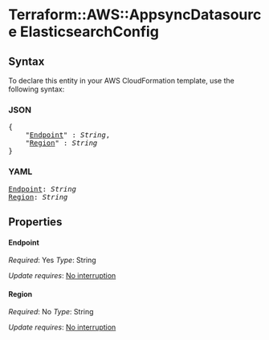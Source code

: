 # Terraform::AWS::AppsyncDatasource ElasticsearchConfig

## Syntax

To declare this entity in your AWS CloudFormation template, use the following syntax:

### JSON

<pre>
{
    "<a href="#endpoint" title="Endpoint">Endpoint</a>" : <i>String</i>,
    "<a href="#region" title="Region">Region</a>" : <i>String</i>
}
</pre>

### YAML

<pre>
<a href="#endpoint" title="Endpoint">Endpoint</a>: <i>String</i>
<a href="#region" title="Region">Region</a>: <i>String</i>
</pre>

## Properties

#### Endpoint

_Required_: Yes
_Type_: String

_Update requires_: [No interruption](https://docs.aws.amazon.com/AWSCloudFormation/latest/UserGuide/using-cfn-updating-stacks-update-behaviors.html#update-no-interrupt)

#### Region

_Required_: No
_Type_: String

_Update requires_: [No interruption](https://docs.aws.amazon.com/AWSCloudFormation/latest/UserGuide/using-cfn-updating-stacks-update-behaviors.html#update-no-interrupt)

